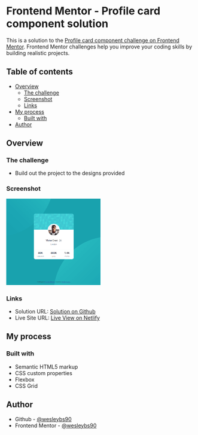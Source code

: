 # Frontend Mentor - Profile card component solution

This is a solution to the [Profile card component challenge on Frontend Mentor](https://www.frontendmentor.io/challenges/profile-card-component-cfArpWshJ). Frontend Mentor challenges help you improve your coding skills by building realistic projects. 

## Table of contents

- [Overview](#overview)
  - [The challenge](#the-challenge)
  - [Screenshot](#screenshot)
  - [Links](#links)
- [My process](#my-process)
  - [Built with](#built-with)
- [Author](#author)

## Overview

### The challenge

- Build out the project to the designs provided

### Screenshot

<img src="./screenshot.png" width="50%">

### Links

- Solution URL: [Solution on Github](https://github.com/wesleybs90/profile-card-component-frontendmentor)
- Live Site URL: [Live View on Netlify](https://frosty-clarke-0303a4.netlify.app)

## My process

### Built with

- Semantic HTML5 markup
- CSS custom properties
- Flexbox
- CSS Grid

## Author

- Github - [@wesleybs90](https://github.com/wesleybs90)
- Frontend Mentor - [@wesleybs90](https://www.frontendmentor.io/profile/wesleybs90)

